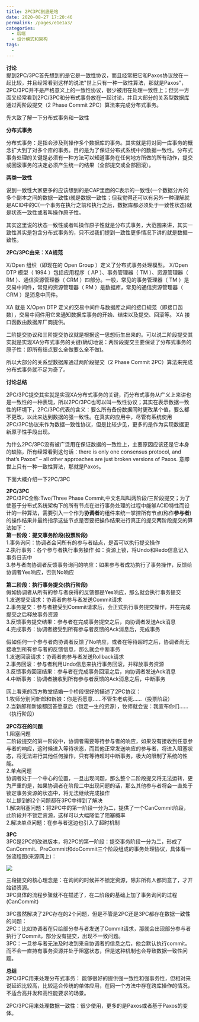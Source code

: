 ```yaml
---
title: 2PC3PC到底是啥
date: 2020-08-27 17:20:46
permalink: /pages/e1e1a3/
categories:
  - 后端
  - 设计模式和架构
tags:
  - 
---
```

**讨论**  
提到2PC/3PC首先想到的是它是一致性协议，而且经常把它和Paxos协议放在一起比较，并且经常看到这样的说法"世上只有一种一致性算法，那就是Paxos"，2PC/3PC并不是严格意义上的一致性协议，很少被用在处理一致性上；但另一方面又经常看到2PC/3PC和分布式事务放在一起讨论，并且大部分的关系型数据库通过两阶段提交（2 Phase Commit 2PC）算法来完成分布式事务。

先大致了解一下分布式事务和一致性

**分布式事务**

分布式事务：是指会涉及到操作多个数据库的事务。其实就是将对同一库事务的概念扩大到了对多个库的事务。目的是为了保证分布式系统中的数据一致性。分布式事务处理的关键是必须有一种方法可以知道事务在任何地方所做的所有动作，提交或回滚事务的决定必须产生统一的结果（全部提交或全部回滚）。

**两类一致性**

说到一致性大家更多的应该想到的是CAP里面的C表示的一致性(一个数据分片的多个副本之间的数据一致性)就是数据一致性；但我觉得还可以有另外一种理解就是ACID中的C(一个事务在执行之前和执行之后，数据库都必须处于一致性状态)就是状态一致性或者叫操作原子性。

其实这里说的状态一致性或者叫操作原子性就是分布式事务，大范围来讲，其实一致性其实是包含分布式事务的，只不过我们提到一致性更多情况下讲的就是数据一致性。

**2PC/3PC由来：XA规范**

X/Open 组织（即现在的 Open Group ）定义了分布式事务处理模型。 X/Open DTP 模型（ 1994 ）包括应用程序（ AP ）、事务管理器（ TM ）、资源管理器（ RM ）、通信资源管理器（ CRM ）四部分。一般，常见的事务管理器（ TM ）是交易中间件，常见的资源管理器（ RM ）是数据库，常见的通信资源管理器（ CRM ）是消息中间件。 

XA 就是 X/Open DTP 定义的交易中间件与数据库之间的接口规范（即接口函数），交易中间件用它来通知数据库事务的开始、结束以及提交、回滚等。 XA 接口函数由数据库厂商提供。 

二阶提交协议和三阶提交协议就是根据这一思想衍生出来的。可以说二阶段提交其实就是实现XA分布式事务的关键(确切地说：两阶段提交主要保证了分布式事务的原子性：即所有结点要么全做要么全不做)。

所以大部分的关系型数据库通过两阶段提交（2 Phase Commit 2PC）算法来完成分布式事务就不足为奇了。

**讨论总结**

2PC/3PC提交其实就是实现XA分布式事务的关键，而分布式事务从广义上来讲也是一致性的一种表现，所以2PC/3PC也可以叫一致性协议；其实在表示数据一致性的环境下，2PC/3PC代表的含义：要么所有备份数据同时更改某个值，要么都不更改，以此来达到数据的强一致性。在真实的应用中，尽管有系统使用2PC/3PC协议来作为数据一致性协议，但是比较少见，更多的是作为实现数据更新原子性手段出现。

为什么2PC/3PC没有被广泛用在保证数据的一致性上，主要原因应该还是它本身的缺陷，所有经常看到这句话：there is only one consensus protocol, and that’s Paxos” – all other approaches are just broken versions of Paxos. 意即世上只有一种一致性算法，那就是Paxos。

下面大概介绍一下2PC/3PC

**2PC/3PC**  
2PC/3PC全称:Two/Three Phase Commit,中文名叫叫两阶段/三阶段提交；为了使基于分布式系统架构下的所有节点在进行事务处理的过程中能够ACID特性而设计的一种算法，需要引入一个作为**协调者**的组件来统一掌控所有节点(称作**参与者**)的操作结果并最终指示这些节点是否要把操作结果进行真正的提交两阶段提交的算法如下：  
**第一阶段：提交事务阶段(投票阶段)**  
1.事务询问：协调者会问所有的参与者结点，是否可以执行提交操作  
2.执行事务：各个参与者执行事务操作 如：资源上锁，将Undo和Redo信息记入事务日志中  
3.参与者向协调者反馈事务询问的响应：如果参与者成功执行了事务操作，反馈给协调者Yes响应，否则No响应

**第二阶段：执行事务提交(执行阶段)**  
假如协调者从所有的参与者获得的反馈都是Yes响应，那么就会执行事务提交  
1.发送提交请求：协调者向参与者发送Commit请求  
2.事务提交：参与者接受到Commit请求后，会正式执行事务提交操作，并在完成提交之后释放事务资源  
3.反馈事务提交结果：参与者在完成事务提交之后，向协调者发送Ack消息  
4.完成事务：协调者接受到所有参与者反馈的Ack消息后，完成事务

假如任何一个参与者向协调者反馈了No响应，或者在等待超时之后，协调者尚无接收到所有参与者的反馈信息，那么就会中断事务  
1.发送回滚请求：协调者向参与者发送Rollback请求  
2.事务回滚：参与者利用Undo信息来执行事务回滚，并释放事务资源  
3.反馈事务回滚结果：参与者在完成事务回滚之后，向协调者发送Ack消息  
4.中断事务：协调者接收到所有参与者反馈的Ack消息之后，中断事务

网上看来的西方教堂结婚一个桥段很好的描述了2PC协议：  
1.牧师分别问新郎和新娘：你是否愿意……不管生老病死……（投票阶段）  
2.当新郎和新娘都回答愿意后（锁定一生的资源），牧师就会说：我宣布你们……（执行阶段）

**2PC存在的问题**  
1.阻塞问题  
二阶段提交的第一阶段中，协调者需要等待参与者的响应，如果没有接收到任意参与者的响应，这时候进入等待状态，而其他正常发送响应的参与者，将进入阻塞状态，将无法进行其他任何操作，只有等待超时中断事务，极大的限制了系统的性能。  
2.单点问题  
协调者处于一个中心的位置，一旦出现问题，那么整个二阶段提交将无法运转，更为严重的是，如果协调者在阶段二中出现问题的话，那么其他参与者将会一直处于锁定事务资源的状态中，将无法继续完成操作  
以上提到的2个问题都在3PC中得到了解决  
1.解决阻塞问题：将2PC中的第一阶段一分为二，提供了一个CanCommit阶段，此阶段并不锁定资源，这样可以大幅降低了阻塞概率  
2.解决单点问题：在参与者这边也引入了超时机制

**3PC**  
3PC是2PC的改进版本，将2PC的第一阶段：提交事务阶段一分为二，形成了CanCommit、PreCommit和doCommit三个阶段组成的事务处理协议，具体看一张流程图(来源网上)：

![](https://static.oschina.net/uploads/space/2016/1206/215333_yPWJ_159239.png)

三段提交的核心理念是：在询问的时候并不锁定资源，除非所有人都同意了，才开始锁资源。  
3PC具体的流程步骤就不在描述了，在二阶段的基础上加了事务询问的过程(CanCommit)

3PC虽然解决了2PC存在的2个问题，但是不管是2PC还是3PC都存在数据一致性的问题：  
2PC：比如协调者在只给部分参与者发送了Commit请求，那就会出现部分参与者执行了Commit，部分没有提交，出现不一致问题。  
3PC：一旦参与者无法及时收到来自协调者的信息之后，他会默认执行commit。而不会一直持有事务资源并处于阻塞状态，但是这种机制也会导致数据一致性问题。

**总结**  
2PC/3PC用来处理分布式事务： 能够很好的提供强一致性和强事务性，但相对来说延迟比较高，比较适合传统的单体应用，在同一个方法中存在跨库操作的情况，不适合高并发和高性能要求的场景。

2PC/3PC用来处理数据一致性：很少使用，更多的是Paxos或者基于Paxos的变体。